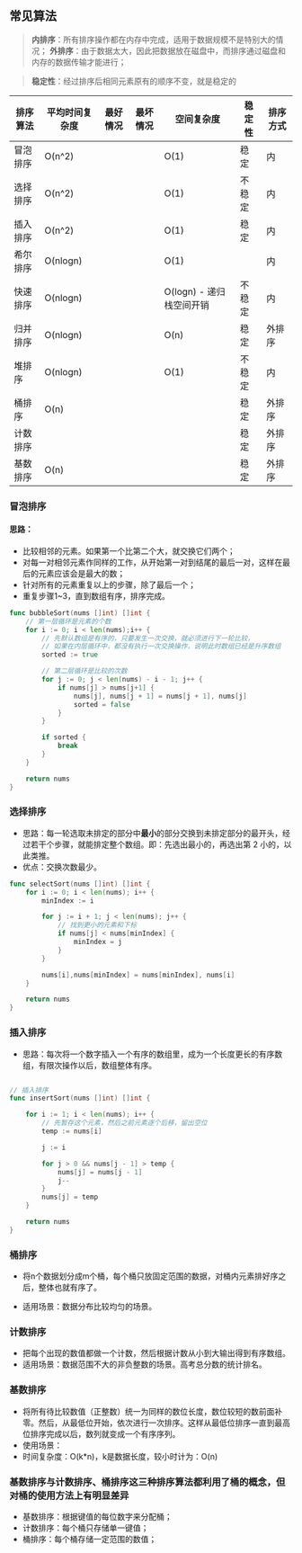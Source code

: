 ## 常见算法

> **内排序**：所有排序操作都在内存中完成，适用于数据规模不是特别大的情况；
> **外排序**：由于数据太大，因此把数据放在磁盘中，而排序通过磁盘和内存的数据传输才能进行；

> **稳定性**：经过排序后相同元素原有的顺序不变，就是稳定的


| 排序算法 | 平均时间复杂度 | 最好情况 | 最坏情况 | 空间复杂度               | 稳定性 | 排序方式 |
| -------- | -------------- | -------- | -------- | ------------------------ | ------ | -------- |
| 冒泡排序 | O(n^2)         |          |          | O(1)                     | 稳定   | 内       |
| 选择排序 | O(n^2)         |          |          | O(1)                     | 不稳定 | 内       |
| 插入排序 | O(n^2)         |          |          | O(1)                     | 稳定   | 内       |
| 希尔排序 | O(nlogn)       |          |          | O(1)                     |        | 内       |
| 快速排序 | O(nlogn)       |          |          | O(logn) - 递归栈空间开销 | 不稳定 | 内       |
| 归并排序 | O(nlogn)       |          |          | O(n)                     | 稳定   | 外排序   |
| 堆排序   | O(nlogn)       |          |          | O(1)                     | 不稳定 | 内       |
| 桶排序   | O(n)           |          |          |                          | 稳定   | 外排序   |
| 计数排序 |                |          |          |                          | 稳定   | 外排序   |
| 基数排序 | O(n)           |          |          |                          | 稳定   | 外排序   |



### 冒泡排序

#### 思路：

- 比较相邻的元素。如果第一个比第二个大，就交换它们两个；
- 对每一对相邻元素作同样的工作，从开始第一对到结尾的最后一对，这样在最后的元素应该会是最大的数；
- 针对所有的元素重复以上的步骤，除了最后一个；
- 重复步骤1~3，直到数组有序，排序完成。

```go
func bubbleSort(nums []int) []int {
	// 第一层循环是元素的个数
	for i := 0; i < len(nums);i++ {
		// 先默认数组是有序的，只要发生一次交换，就必须进行下一轮比较，
		// 如果在内层循环中，都没有执行一次交换操作，说明此时数组已经是升序数组
		sorted := true

		// 第二层循环是比较的次数
		for j := 0; j < len(nums) - i - 1; j++ {
			if nums[j] > nums[j+1] {
				nums[j], nums[j + 1] = nums[j + 1], nums[j]
				sorted = false
			}
		}

		if sorted {
			break
		}
	}

	return nums
}
```



### 选择排序

- 思路：每一轮选取未排定的部分中**最小**的部分交换到未排定部分的最开头，经过若干个步骤，就能排定整个数组。即：先选出最小的，再选出第 2 小的，以此类推。
- 优点：交换次数最少。

```go
func selectSort(nums []int) []int {
	for i := 0; i < len(nums); i++ {
		minIndex := i

		for j := i + 1; j < len(nums); j++ {
			// 找到更小的元素和下标
			if nums[j] < nums[minIndex] {
				minIndex = j
			}
		}

		nums[i],nums[minIndex] = nums[minIndex], nums[i]
	}

	return nums
}

```



### 插入排序

- 思路：每次将一个数字插入一个有序的数组里，成为一个长度更长的有序数组，有限次操作以后，数组整体有序。

```go

// 插入排序
func insertSort(nums []int) []int {

	for i := 1; i < len(nums); i++ {
		// 先暂存这个元素，然后之前元素逐个后移，留出空位
		temp := nums[i]

		j := i

		for j > 0 && nums[j - 1] > temp {
			nums[j] = nums[j - 1]
			j--
		}
		nums[j] = temp
	}

	return nums
}

```





### 桶排序

- 将n个数据划分成m个桶，每个桶只放固定范围的数据，对桶内元素排好序之后，整体也就有序了。

- 适用场景：数据分布比较均匀的场景。



### 计数排序

- 把每个出现的数值都做一个计数，然后根据计数从小到大输出得到有序数组。
- 适用场景：数据范围不大的非负整数的场景。高考总分数的统计排名。



### 基数排序

- 将所有待比较数值（正整数）统一为同样的数位长度，数位较短的数前面补零。然后，从最低位开始，依次进行一次排序。这样从最低位排序一直到最高位排序完成以后，数列就变成一个有序序列。
- 使用场景：
- 时间复杂度：O(k*n)，k是数据长度，较小时计为：O(n)



### 基数排序与计数排序、桶排序这三种排序算法都利用了桶的概念，但对桶的使用方法上有明显差异

- 基数排序：根据键值的每位数字来分配桶；
- 计数排序：每个桶只存储单一键值；
- 桶排序：每个桶存储一定范围的数值；